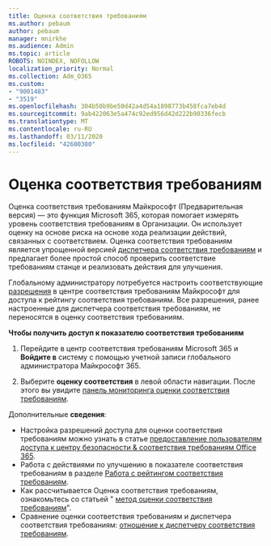 ```yaml
---
title: Оценка соответствия требованиям
ms.author: pebaum
author: pebaum
manager: mnirkhe
ms.audience: Admin
ms.topic: article
ROBOTS: NOINDEX, NOFOLLOW
localization_priority: Normal
ms.collection: Adm_O365
ms.custom:
- "9001483"
- "3519"
ms.openlocfilehash: 304b50b9be50d42a4d54a1898773b458fca7eb4d
ms.sourcegitcommit: 9ab422063e5a474c92ed956d42d222b90336fecb
ms.translationtype: MT
ms.contentlocale: ru-RU
ms.lasthandoff: 03/11/2020
ms.locfileid: "42600380"
---
```

# <a name="compliance-score"></a>Оценка соответствия требованиям

Оценка соответствия требованиям Майкрософт (Предварительная версия) — это функция Microsoft 365, которая помогает измерять уровень соответствия требованиям в Организации. Он использует оценку на основе риска на основе хода реализации действий, связанных с соответствием.   Оценка соответствия требованиям является упрощенной версией [диспетчера соответствия требованиям](https://docs.microsoft.com/microsoft-365/compliance/compliance-manager-overview) и предлагает более простой способ проверить соответствие требованиям станце и реализовать действия для улучшения. 

Глобальному администратору потребуется настроить соответствующие [разрешения](https://docs.microsoft.com/microsoft-365/security/office-365-security/permissions-in-the-security-and-compliance-center) в центре соответствия требованиям Майкрософт для доступа к рейтингу соответствия требованиям.  Все разрешения, ранее настроенные для диспетчера соответствия требованиям, не переносятся в оценку соответствия требованиям.

**Чтобы получить доступ к показателю соответствия требованиям**

1. Перейдите в центр соответствия требованиям Microsoft 365 и **Войдите в** систему с помощью учетной записи глобального администратора Майкрософт 365.

2. Выберите **оценку соответствия** в левой области навигации. После этого вы увидите [панель мониторинга оценки соответствия требованиям](https://docs.microsoft.com/microsoft-365/compliance/compliance-score-setup#understand-the-compliance-score-dashboard).
 

Дополнительные **сведения**:

- Настройка разрешений доступа для оценки соответствия требованиям можно узнать в статье [предоставление пользователям доступа к центру безопасности & соответствия требованиям Office 365](https://docs.microsoft.com/microsoft-365/security/office-365-security/grant-access-to-the-security-and-compliance-center).
- Работа с действиями по улучшению в показателе соответствия требованиям в разделе [Работа с рейтингом соответствия требованиям](https://docs.microsoft.com/microsoft-365/compliance/working-with-compliance-score).
- Как рассчитывается Оценка соответствия требованиям, ознакомьтесь со статьей " [метод оценки соответствия требованиям](https://docs.microsoft.com/microsoft-365/compliance/compliance-score-methodology)".
- Сравнение оценки соответствия требованиям и диспетчера соответствия требованиям: [отношение к диспетчеру соответствия требованиям](https://docs.microsoft.com/microsoft-365/compliance/compliance-score#relationship-to-compliance-manager).

